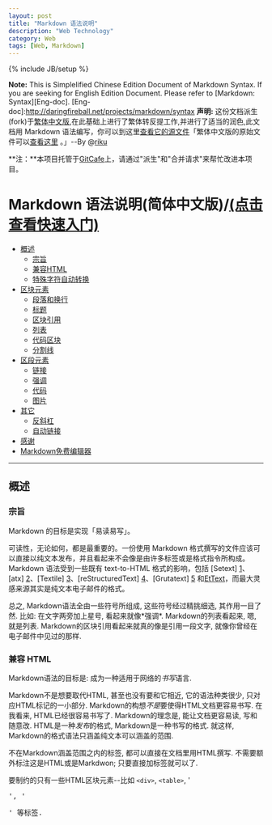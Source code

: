 ```yaml
---
layout: post
title: "Markdown 语法说明"
description: "Web Technology"
category: Web
tags: [Web, Markdown]
---
```

{% include JB/setup %}

**Note:** This is Simplelified Chinese Edition Document of Markdown Syntax. If you are seeking for English Edition Document. Please refer to [Markdown: Syntax][Eng-doc].
[Eng-doc]:http://daringfireball.net/projects/markdown/syntax
**声明:** 这份文档派生(fork)于[繁体中文版](http://markdown.tw/),在此基础上进行了繁体转反提工作,并进行了适当的润色,此文档用 Markdown 语法编写，你可以到这里[查看它的源文件][src1]「繁体中文版的原始文件可以[查看这里][src] 。」--By @[riku][t]

**注：**本项目托管于[GitCafe][]上，请通过"派生"和"合并请求"来帮忙改进本项目。

[src1]:http://gitcafe.com/riku/Markdown-Syntax-CN/blob/master/syntax.md
[src]:https://github.com/othree/markdown-syntax-zhtw/blob/master/syntax.md
[t]: http://twitter.com/riku
[g]: http://gitcafe.com/riku/Markdown-Syntax-CN
[Github]: https://github.com/riku/Markdown-Syntax-CN
[GitCafe]: http://gitcafe.com/riku/Markdown-Syntax-CN/

Markdown 语法说明(简体中文版)/[(点击查看快速入门)](https://gitcafe.com/riku/Markdown-Syntax-CN/blob/master/basic.html)
===================

* [概述](#概述)
  * [宗旨](#philosophy)
  * [兼容HTML]()
  * [特殊字符自动转换]()
* [区块元素]()
  * [段落和换行]()
  * [标题]()
  * [区块引用]()
  * [列表]()
  * [代码区块]()
  * [分割线]()
* [区段元素]()
  * [链接]()
  * [强调]()
  * [代码]()
  * [图片]()
* [其它]()
  * [反斜杠]()
  * [自动链接]()
* [感谢]()
* [Markdown免费编辑器]()

* * *
## 概述
### 宗旨

Markdown 的目标是实现「易读易写」。

可读性，无论如何，都是最重要的。一份使用 Markdown 格式撰写的文件应该可以直接以纯文本发布，并且看起来不会像是由许多标签或是格式指令所构成。Markdown 语法受到一些既有 text-to-HTML 格式的影响，包括 [Setext] [1]、[atx] [2]、[Textile] [3]、[reStructuredText] [4]、[Grutatext] [5] 和[EtText][6]，而最大灵感来源其实是纯文本电子邮件的格式。

[1]:http://docutils.sourceforge.net/mirror/setext.html
[2]: http://www.aaronsw.com/2002/atx/
[3]: http://textism.com/tools/textile/
[4]: http://docutils.sourceforge.net/rst.html
[5]: http://www.triptico.com/software/grutatxt.html
[6]: http://ettext.taint.org/doc/

总之, Markdown语法全由一些符号所组成, 这些符号经过精挑细选, 其作用一目了然. 比如: 在文字两旁加上星号, 看起来就像\*强调\*. Markdown的列表看起来, 嗯, 就是列表. Markdown的区块引用看起来就真的像是引用一段文字, 就像你曾经在电子邮件中见过的那样.

### 兼容 HTML

Markdown语法的目标是: 成为一种适用于网络的*书写*语言.

Markdown不是想要取代HTML, 甚至也没有要和它相近, 它的语法种类很少, 只对应HTML标记的一小部分. Markdown的构想*不是*要使得HTML文档更容易书写. 在我看来, HTML已经很容易书写了. Markdown的理念是, 能让文档更容易读, 写和随意改. HTML是一种*发布*的格式, Markdown是一种书写的格式. 就这样, Markdown的格式语法只涵盖纯文本可以涵盖的范围.

不在Markdown涵盖范围之内的标签, 都可以直接在文档里用HTML撰写. 不需要额外标注这是HTML或是Markdwon; 只要直接加标签就可以了.

要制约的只有一些HTML区块元素--比如 `<div>`, `<table>`, '<pre>', '<p>' 等标签.
